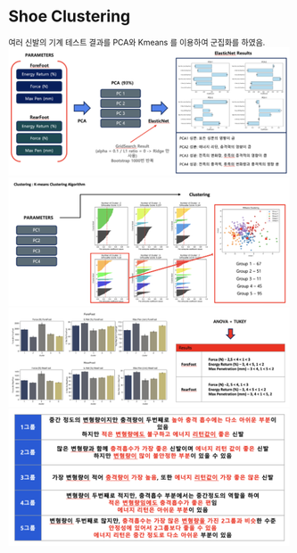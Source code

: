 # Shoe Clustering
여러 신발의 기계 테스트 결과를 PCA와 Kmeans 를 이용하여 군집화를 하였음.
![alt text](<Images/1.png>) ![alt text](<Images/2.png>) ![alt text](<Images/3.png>) ![alt text](<Images/4.png>)